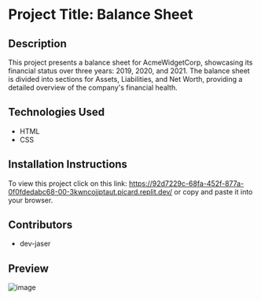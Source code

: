 # Project Title: Balance Sheet

## Description
This project presents a balance sheet for AcmeWidgetCorp, showcasing its financial status over three years: 2019, 2020, and 2021. The balance sheet is divided into sections for Assets, Liabilities, and Net Worth, providing a detailed overview of the company's financial health.

## Technologies Used
- HTML
- CSS

## Installation Instructions
To view this project click on this link: https://92d7229c-68fa-452f-877a-0f0fdedabc68-00-3kwncojjptaut.picard.replit.dev/ or copy and paste it into your browser.

## Contributors
- dev-jaser

## Preview
![image](https://github.com/user-attachments/assets/04f4f80f-c3be-4a7e-8dcc-beaf39d131ae)
